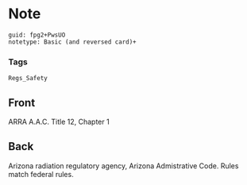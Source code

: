 # Note
```
guid: fpg2+PwsUO
notetype: Basic (and reversed card)+
```

### Tags
```
Regs_Safety
```

## Front
ARRA A.A.C. Title 12, Chapter 1

## Back
Arizona radiation regulatory agency, Arizona Admistrative Code.  Rules match federal rules.
